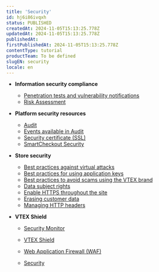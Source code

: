 ```yaml
---
title: 'Security'
id: hj6i86ivqxh
status: PUBLISHED
createdAt: 2024-11-05T15:13:25.778Z
updatedAt: 2024-11-05T15:13:25.778Z
publishedAt: 
firstPublishedAt: 2024-11-05T15:13:25.778Z
contentType: tutorial
productTeam: To be defined
slugEN: security
locale: en
---
```


- **Information security compliance**

  - [Penetration tests and vulnerability notifications](en/docs/tutorial/penetration-testing-and-vulnerability-notice)
  - [Risk Assessment](en/docs/tutorial/risk-assessment)


- **Platform security resources**

  - [Audit](en/docs/tutorial/audit)
  - [Events available in Audit](en/docs/tutorial/events-available-in-audit)
  - [Security certificate (SSL)](en/docs/tutorial/security-certificate-ssl)
  - [SmartCheckout Security](en/docs/tutorial/smartcheckout-security)


- **Store security**

  - [Best practices against virtual attacks](en/docs/tutorial/best-practices-against-virtual-attacks)
  - [Best practices for using application keys](en/docs/tutorial/best-practices-application-keys)
  - [Best practices to avoid scams using the VTEX brand](en/docs/tutorial/best-practices-to-avoid-scams-using-the-vtex-brand)
  - [Data subject rights](en/docs/tutorial/data-subject-rights)
  - [Enable HTTPS throughout the site](en/docs/tutorial/enable-https-throughout-the-site)
  - [Erasing customer data](en/docs/tutorial/erasing-customer-data)
  - [Managing HTTP headers](en/docs/tutorial/managing-http-headers)


- **VTEX Shield**

  - [Security Monitor](en/docs/tutorial/security-monitor)
  - [VTEX Shield](en/docs/tutorial/vtex-shield)
  - [Web Application Firewall (WAF)](en/docs/tutorial/web-application-firewall-waf)


  - [Security](en/docs/tutorial/index-en-tutorial-security)

